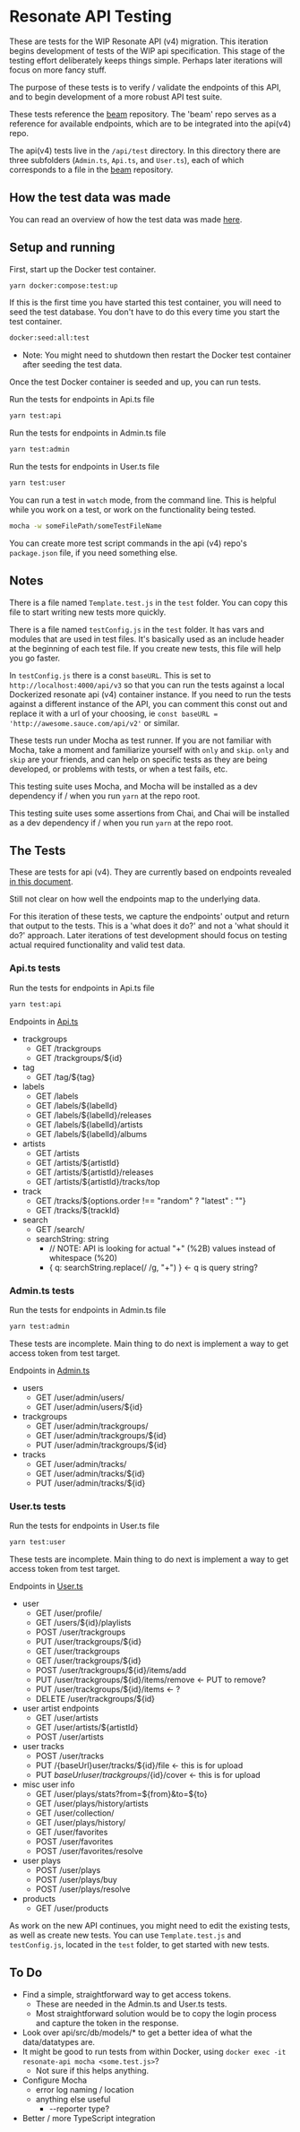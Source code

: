 
# Resonate API Testing

These are tests for the WIP Resonate API (v4) migration. This iteration begins development of tests of the WIP api specification. This stage of the testing effort deliberately keeps things simple. Perhaps later iterations will focus on more fancy stuff.

The purpose of these tests is to verify / validate the endpoints of this API, and to begin development of a more robust API test suite.

These tests reference the [beam](https://github.com/resonatecoop/beam/tree/main/src/services) repository. The 'beam' repo serves as a reference for available endpoints, which are to be integrated into the api(v4) repo.

The api(v4) tests live in the `/api/test` directory. In this directory there are three subfolders (`Admin.ts`, `Api.ts`, and `User.ts`), each of which corresponds to a file in the [beam](https://github.com/resonatecoop/beam/tree/main/src/services) repository.

## How the test data was made
You can read an overview of how the test data was made [here](./HowTheTestDataWasMade.md). 


## Setup and running
First, start up the Docker test container.
```sh
yarn docker:compose:test:up
```
If this is the first time you have started this test container, you will need to seed the test database. You don't have to do this every time you start the test container.
```sh
docker:seed:all:test
```

* Note: You might need to shutdown then restart the Docker test container after seeding the test data.

Once the test Docker container is seeded and up, you can run tests.

Run the tests for endpoints in Api.ts file
```sh
yarn test:api
```

Run the tests for endpoints in Admin.ts file
```sh
yarn test:admin
```

Run the tests for endpoints in User.ts file
```sh
yarn test:user
```

You can run a test in `watch` mode, from the command line. This is helpful while you work on a test, or work on the functionality being tested.
```sh
mocha -w someFilePath/someTestFileName
```

You can create more test script commands in the api (v4) repo's `package.json` file, if you need something else.

## Notes
There is a file named `Template.test.js` in the `test` folder. You can copy this file to start writing new tests more quickly.

There is a file named `testConfig.js` in the `test` folder. It has vars and modules that are used in test files. It's basically used as an include header at the beginning of each test file. If you create new tests, this file will help you go faster.

In `testConfig.js` there is a const `baseURL`. This is set to `http://localhost:4000/api/v3` so that you can run the tests against a local Dockerized resonate api (v4) container instance. If you need to run the tests against a different instance of the API, you can comment this const out and replace it with a url of your choosing, ie `const baseURL = 'http://awesome.sauce.com/api/v2'` or similar.

These tests run under Mocha as test runner. If you are not familiar with Mocha, take a moment and familiarize yourself with `only` and `skip`. `only` and `skip` are your friends, and can help on specific tests as they are being developed, or problems with tests, or when a test fails, etc.

This testing suite uses Mocha, and Mocha will be installed as a dev dependency if / when you run `yarn` at the repo root.

This testing suite uses some assertions from Chai, and Chai will be installed as a dev dependency if / when you run `yarn` at the repo root.

## The Tests
These are tests for api (v4). They are currently based on endpoints revealed [in this document](https://github.com/resonatecoop/beam/tree/main/src/services).

Still not clear on how well the endpoints map to the underlying data.

For this iteration of these tests, we capture the endpoints' output and return that output to the tests. This is a 'what does it do?' and not a 'what should it do?' approach. Later iterations of test development should focus on testing actual required functionality and valid test data.

### Api.ts tests

Run the tests for endpoints in Api.ts file
```sh
yarn test:api
```

Endpoints in [Api.ts](https://github.com/resonatecoop/beam/blob/main/src/services/Api.ts)
* trackgroups
  * GET /trackgroups
  * GET /trackgroups/${id}
* tag
  * GET /tag/${tag}
* labels
  * GET /labels
  * GET /labels/${labelId}
  * GET /labels/${labelId}/releases
  * GET /labels/${labelId}/artists
  * GET /labels/${labelId}/albums
* artists
  * GET /artists
  * GET /artists/${artistId}
  * GET /artists/${artistId}/releases
  * GET /artists/${artistId}/tracks/top
* track
  * GET /tracks/${options.order !== "random" ? "latest" : ""}
  * GET /tracks/${trackId}
* search
  * GET /search/
  * searchString: string
    * // NOTE: API is looking for actual "+" (%2B) values instead of whitespace (%20)
    * { q: searchString.replace(/ /g, "+") } <- q is query string?

### Admin.ts tests
Run the tests for endpoints in Admin.ts file
```sh
yarn test:admin
```

These tests are incomplete. Main thing to do next is implement a way to get access token from test target.

Endpoints in [Admin.ts](https://github.com/resonatecoop/beam/blob/main/src/services/api/Admin.ts)

* users
  * GET /user/admin/users/
  * GET /user/admin/users/${id}
* trackgroups
  * GET /user/admin/trackgroups/
  * GET /user/admin/trackgroups/${id}
  * PUT /user/admin/trackgroups/${id}
* tracks
  * GET /user/admin/tracks/
  * GET /user/admin/tracks/${id}
  * PUT /user/admin/tracks/${id}

### User.ts tests
Run the tests for endpoints in User.ts file
```sh
yarn test:user
```

These tests are incomplete. Main thing to do next is implement a way to get access token from test target.

Endpoints in [User.ts](https://github.com/resonatecoop/beam/blob/main/src/services/api/User.ts)

* user
  * GET /user/profile/
  * GET /users/${id}/playlists
  * POST /user/trackgroups
  * PUT /user/trackgroups/${id}
  * GET /user/trackgroups
  * GET /user/trackgroups/${id}
  * POST /user/trackgroups/${id}/items/add
  * PUT /user/trackgroups/${id}/items/remove  <- PUT to remove?
  * PUT /user/trackgroups/${id}/items         <- ?
  * DELETE /user/trackgroups/${id}
* user artist endpoints
  * GET /user/artists
  * GET /user/artists/${artistId}
  * POST /user/artists
* user tracks
  * POST /user/tracks
  * PUT /{baseUrl}user/tracks/${id}/file        <- this is for upload
  * PUT ${baseUrl}user/trackgroups/${id}/cover <- this is for upload
* misc user info
  * GET /user/plays/stats?from=${from}&to=${to}
  * GET /user/plays/history/artists
  * GET /user/collection/
  * GET /user/plays/history/
  * GET /user/favorites
  * POST /user/favorites
  * POST /user/favorites/resolve
* user plays
  * POST /user/plays
  * POST /user/plays/buy
  * POST /user/plays/resolve
* products
  * GET /user/products

As work on the new API continues, you might need to edit the existing tests, as well as create new tests. You can use `Template.test.js` and `testConfig.js`, located in the `test` folder, to get started with new tests.

## To Do
* Find a simple, straightforward way to get access tokens.
  * These are needed in the Admin.ts and User.ts tests.
  * Most straightforward solution would be to copy the login process and capture the token in the response.
* Look over api/src/db/models/* to get a better idea of what the data/datatypes are.
* It might be good to run tests from within Docker, using `docker exec -it resonate-api mocha <some.test.js>`? 
  * Not sure if this helps anything.
* Configure Mocha 
  * error log naming / location
  * anything else useful
    * --reporter type?
* Better / more TypeScript integration
